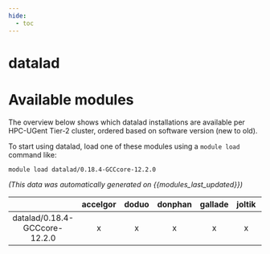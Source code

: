 ```yaml
---
hide:
  - toc
---
```


datalad
=======

# Available modules


The overview below shows which datalad installations are available per HPC-UGent Tier-2 cluster, ordered based on software version (new to old).

To start using datalad, load one of these modules using a `module load` command like:

```shell
module load datalad/0.18.4-GCCcore-12.2.0
```

*(This data was automatically generated on {{modules_last_updated}})*  

| |accelgor|doduo|donphan|gallade|joltik|shinx|skitty|
| :---: | :---: | :---: | :---: | :---: | :---: | :---: | :---: |
|datalad/0.18.4-GCCcore-12.2.0|x|x|x|x|x|x|x|
